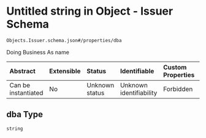 # Untitled string in Object - Issuer Schema

```txt
Objects.Issuer.schema.json#/properties/dba
```

Doing Business As name

| Abstract            | Extensible | Status         | Identifiable            | Custom Properties | Additional Properties | Access Restrictions | Defined In                                                                            |
| :------------------ | :--------- | :------------- | :---------------------- | :---------------- | :-------------------- | :------------------ | :------------------------------------------------------------------------------------ |
| Can be instantiated | No         | Unknown status | Unknown identifiability | Forbidden         | Allowed               | none                | [Issuer.schema.json*](../../schema/objects/Issuer.schema.json "open original schema") |

## dba Type

`string`
